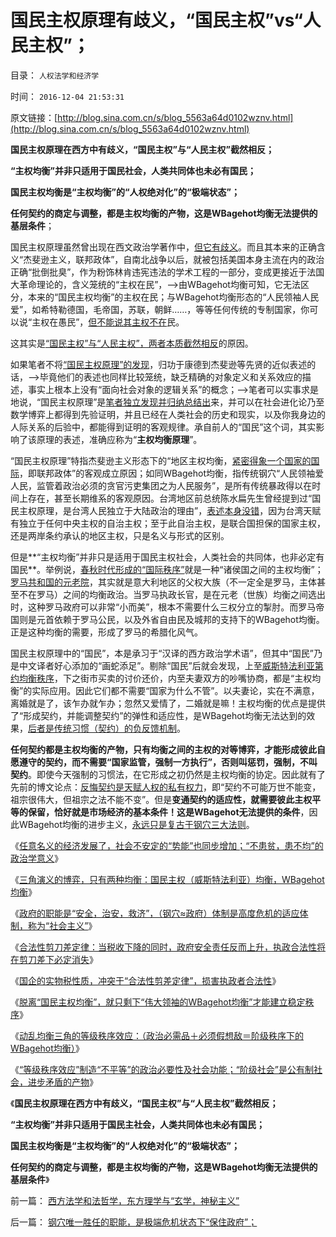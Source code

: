 # 国民主权原理有歧义，“国民主权”vs“人民主权”；

目录： `人权法学和经济学` 

时间： `2016-12-04 21:53:31` 

原文链接：[http://blog.sina.com.cn/s/blog_5563a64d0102wznv.html](http://blog.sina.com.cn/s/blog_5563a64d0102wznv.html)

**国民主权原理在西方中有歧义，“国民主权”与“人民主权”截然相反；**

**“主权均衡”并非只适用于国民社会，人类共同体也未必有国民；**

**国民主权均衡是“主权均衡”的“人权绝对化”的“极端状态”；**

**任何契约的商定与调整，都是主权均衡的产物，这是WBagehot均衡无法提供的基层条件**；

国民主权原理虽然曾出现在西文政治学著作中，[但它有歧义](../../../2009/10/29/人道不是人权；人道主义和低人权社会的关系.md)。而且其本来的正确含义“杰斐逊主义，联邦政体”，自南北战争以后，就被包括美国本身主流在内的政治正确“批倒批臭”，作为粉饰林肯违宪违法的学术工程的一部分，变成更接近于法国大革命理论的，含义笼统的“主权在民”，——>由WBagehot均衡可知，它无法区分，本来的“国民主权均衡”的主权在民；与WBagehot均衡形态的“人民领袖人民爱”，如希特勒德国，毛帝国，苏联，朝鲜……，等等任何传统的专制国家，你可以说“主权在愚民”，[但不能说其主权不在](../../../2012/10/23/“人民主权论”与“极权”君权神授”,可完全统一.md)民。

这其实是[“国民主权”与“人民主权”，两者本质截然相反](http://wp.me/p1tcNC-6V)的原因。

如果笔者不将[“国民主权原理”的发现](../../../2009/9/10/民主是集权而不是分权.md)，归功于康德到杰斐逊等先贤的近似表述的话，——>毕竟他们的表述也同样比较笼统，缺乏精确的对象定义和关系效应的描述，事实上根本上没有“面向社会对象的逻辑关系”的概念；——>笔者可以实事求是地说，“国民主权原理”是[笔者独立发现并归纳总结出](../../../2009/9/13/三种利益体的民主设想构成天堂地狱史.md)来，并可以在社会进化论乃至数学博弈上都得到先验证明，并且已经在人类社会的历史和现实，以及你我身边的人际关系的后验中，都能得到证明的客观规律。承自前人的“国民”这个词，其实影响了该原理的表述，准确应称为“**主权均衡原理**”。

“国民主权原理”特指杰斐逊主义形态下的“地区主权均衡，[紧密得象一个国家的国际](../../../2016/4/23/威斯特法利亚条约体系，国际和平和联邦民主的里程碑；.md)，即联邦政体”的客观成立原因；如同WBagehot均衡，指传统钢穴“人民领袖爱人民，监管着政治必须的贪官污吏集团之为人民服务”，是所有传统暴政得以在时间上存在，甚至长期维系的客观原因。台湾地区前总统陈水扁先生曾经提到过“国民主权原理，是台湾人民独立于大陆政治的理由”，[表述本身没错](../../../2009/10/1/武力攻台之弊.md)，因为台湾天赋有独立于任何中央主权的自治主权；至于此自治主权，是联合国担保的国家主权，还是两岸条约承认的地区主权，只是名义与形式的区别。

但是**“主权均衡”并非只是适用于国民主权社会，人类社会的共同体，也非必定有国民**。举例说，[春秋时代形成的“国际秩序”](../../../2016/5/3/中国文化对“国际法，国际警察”和霸权主义的概念模糊；.md)就是一种“诸侯国之间的主权均衡”；[罗马共和国的元老院](../../../2010/9/27/罗马元老院的缺陷；三权分立不民主；现代国会；.md)，其实就是意大利地区的父权大族（不一定全是罗马，主体甚至不在罗马）之间的均衡政治。当罗马执政长官，是在元老（世族）均衡之间选出时，这种罗马政府可以非常“小而美”，根本不需要什么三权分立的掣肘。而罗马帝国则是元首依赖于罗马公民，以及外省自由民及城邦的支持下的WBagehot均衡。正是这种均衡的需要，形成了罗马的希腊化风气。

国民主权原理中的“国民”，本是承习于“汉译的西方政治学术语”，但其中“国民”乃是中文译者好心添加的“画蛇添足”。剔除“国民”后就会发现，上至[威斯特法利亚第约均衡秩序](../../../2016/6/10/基本事实认定：威斯特法利亚条约体系，令世界更美好.md)，下之街市买卖的讨价还价，内至夫妻双方的吵嘴协商，都是“主权均衡”的实际应用。因此它们都不需要“国家为什么不管”。以夫妻论，实在不满意，离婚就是了，该乍办就乍办；忽然又爱情了，二婚就是嘛！主权均衡的优点是提供了“形成契约，并能调整契约”的弹性和适应性，是WBagehot均衡无法达到的效果，[后者是传统习惯（契约）的负反馈机制](../../../2011/1/29/中国社会负反馈系统和后发制度劣势.md)。

**任何契约都是主权均衡的产物，只有均衡之间的主权的对等博弈，才能形成彼此自愿遵守的契约，而不需要“国家监管，强制一方执行”，否则叫惩罚，强制，不叫契约**。即使今天强制的习惯法，在它形成之初仍然是主权均衡的协定。因此就有了先前的博文论点：[反悔契约是天赋人权的私有权力](../../../2016/5/27/“人权，契约”的原子性，意味着“普世的习惯法”不存在；.md)，即“契约不可能万世不能变，祖宗很伟大，但祖宗之法不能不变”。但是**变通契约的适应性，就需要彼此主权平等的保留，恰好就是市场经济的基本条件！这是WBagehot无法提供的条件**，因此WBagehot均衡的进步主义，[永远只是复古于钢穴三大法则](../../../2016/11/3/钢穴三大法则，法学解释“人权底线”和“自由”.md)。

《[任意名义的经济发展了，社会不安定的“势能”也同步增加；“不患贫，患不均”的政治学意义](../../../2016/11/25/“不患贫患不均”的政治学意义：动乱的“势能”随经济发展而增加.md)》

《[三角演义的博弈，只有两种均衡：国民主权（威斯特法利亚）均衡，WBagehot均衡](../../../2016/11/27/三角演义的博弈地图，三角社群的利益，角色，行为预期；.md)》

《[政府的职能是“安全，治安，救济”，（钢穴≈政府）体制是高度危机的适应体制，称为“社会主义”](../../../2016/11/28/政府职能是“安全，治安，救济”,及卡尔马克思的信仰和常识错误.md)》

《[合法性剪刀差定律：当税收下降的同时，政府安全责任反而上升，执政合法性将在剪刀差下必定消失](../../../2016/11/29/钢穴唯一胜任的职能，是极端危机状态下“保住政府”；.md)》

《[国企的实物税性质，冲突于“合法性剪差定律”，损害执政者合法性](../../../2016/11/30/国企的实物税性质，损害执政者合法性；.md)》

《[脱离“国民主权均衡”，就只剩下“伟大领袖的WBagehot均衡”才能建立稳定秩序](../../../2016/12/1/WBagehot均衡是公有制共同体，唯一的稳定形态.md)》

《[动乱均衡三角的等级秩序效应：（政治必需品＋必须假想敌＝阶级秩序下的WBagehot均衡）](../../../2016/12/2/WBagehot均衡的等级秩序效应，“阶级化社会”的存在必要性.md)》

《[“等级秩序效应”制造“不平等”的政治必要性及社会功能；“阶级社会”是公有制社会，进步矛盾的产物](../../../2016/12/3/“等级秩序效应”制造“不平等”的必要性；及“魔鬼动乱定理”.md)》

《**国民主权原理在西方中有歧义，“国民主权”与“人民主权”截然相反；**

**“主权均衡”并非只适用于国民主社会，人类共同体也未必有国民；**

**国民主权均衡是“主权均衡”的“人权绝对化”的“极端状态”；**

**任何契约的商定与调整，都是主权均衡的产物，这是WBagehot均衡无法提供的基层条件**》

前一篇： [西方法学和法哲学，东方理学与“玄学，神秘主义”](../../../2016/12/13/西方法学和法哲学，东方理学与“玄学，神秘主义”.md)

后一篇： [钢穴唯一胜任的职能，是极端危机状态下“保住政府”；](../../../2016/11/29/钢穴唯一胜任的职能，是极端危机状态下“保住政府”；.md)

